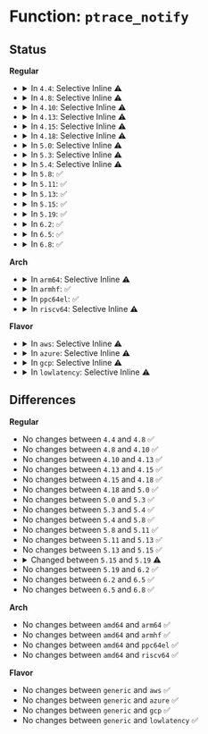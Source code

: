 # Function: <code>ptrace_notify</code>

## Status
<b>Regular</b>
<ul>
<li>
<details>
<summary>In <code>4.4</code>: Selective Inline ⚠️</summary>

```c
void ptrace_notify(int exit_code);
```

**Collision:** Unique Global

**Inline:** Selective

**Transformation:** False

**Instances:**

```
In kernel/signal.c (ffffffff810901b0)
Location: kernel/signal.c:1913
Inline: True
Direct callers:
  - arch/x86/entry/common.c:tracehook_report_syscall_exit
  - arch/x86/entry/common.c:syscall_trace_enter_phase2
  - kernel/fork.c:_do_fork
  - kernel/fork.c:_do_fork
  - kernel/exit.c:do_exit
  - kernel/signal.c:signal_setup_done
  - kernel/seccomp.c:seccomp_phase2
```
**Symbols:**

```
ffffffff810901b0-ffffffff81090236: ptrace_notify (STB_GLOBAL)
```
</details>
</li>
<li>
<details>
<summary>In <code>4.8</code>: Selective Inline ⚠️</summary>

```c
void ptrace_notify(int exit_code);
```

**Collision:** Unique Global

**Inline:** Selective

**Transformation:** False

**Instances:**

```
In kernel/signal.c (ffffffff81093220)
Location: kernel/signal.c:1913
Inline: True
Direct callers:
  - arch/x86/entry/common.c:syscall_trace_enter
  - arch/x86/entry/common.c:tracehook_report_syscall_exit
  - kernel/fork.c:_do_fork
  - kernel/fork.c:_do_fork
  - kernel/exit.c:do_exit
  - kernel/signal.c:signal_setup_done
  - kernel/seccomp.c:__seccomp_filter
```
**Symbols:**

```
ffffffff81093220-ffffffff810932a6: ptrace_notify (STB_GLOBAL)
```
</details>
</li>
<li>
<details>
<summary>In <code>4.10</code>: Selective Inline ⚠️</summary>

```c
void ptrace_notify(int exit_code);
```

**Collision:** Unique Global

**Inline:** Selective

**Transformation:** False

**Instances:**

```
In kernel/signal.c (ffffffff810981b0)
Location: kernel/signal.c:1919
Inline: True
Direct callers:
  - arch/x86/entry/common.c:syscall_trace_enter
  - arch/x86/entry/common.c:tracehook_report_syscall_exit
  - kernel/fork.c:_do_fork
  - kernel/fork.c:_do_fork
  - kernel/exit.c:do_exit
  - kernel/signal.c:signal_setup_done
  - kernel/seccomp.c:__seccomp_filter
```
**Symbols:**

```
ffffffff810981b0-ffffffff81098236: ptrace_notify (STB_GLOBAL)
```
</details>
</li>
<li>
<details>
<summary>In <code>4.13</code>: Selective Inline ⚠️</summary>

```c
void ptrace_notify(int exit_code);
```

**Collision:** Unique Global

**Inline:** Selective

**Transformation:** False

**Instances:**

```
In kernel/signal.c (ffffffff810954a0)
Location: kernel/signal.c:1941
Inline: True
Direct callers:
  - arch/x86/entry/common.c:syscall_trace_enter
  - arch/x86/entry/common.c:tracehook_report_syscall_exit
  - kernel/fork.c:_do_fork
  - kernel/fork.c:_do_fork
  - kernel/exit.c:do_exit
  - kernel/signal.c:signal_setup_done
  - kernel/seccomp.c:__seccomp_filter
```
**Symbols:**

```
ffffffff810954a0-ffffffff81095526: ptrace_notify (STB_GLOBAL)
```
</details>
</li>
<li>
<details>
<summary>In <code>4.15</code>: Selective Inline ⚠️</summary>

```c
void ptrace_notify(int exit_code);
```

**Collision:** Unique Global

**Inline:** Selective

**Transformation:** False

**Instances:**

```
In kernel/signal.c (ffffffff8109c340)
Location: kernel/signal.c:1942
Inline: True
Direct callers:
  - arch/x86/entry/common.c:syscall_trace_enter
  - arch/x86/entry/common.c:tracehook_report_syscall_exit
  - kernel/fork.c:_do_fork
  - kernel/fork.c:_do_fork
  - kernel/exit.c:do_exit
  - kernel/signal.c:signal_setup_done
  - kernel/seccomp.c:__seccomp_filter
```
**Symbols:**

```
ffffffff8109c340-ffffffff8109c3c6: ptrace_notify (STB_GLOBAL)
```
</details>
</li>
<li>
<details>
<summary>In <code>4.18</code>: Selective Inline ⚠️</summary>

```c
void ptrace_notify(int exit_code);
```

**Collision:** Unique Global

**Inline:** Selective

**Transformation:** False

**Instances:**

```
In kernel/signal.c (ffffffff810a0730)
Location: kernel/signal.c:2074
Inline: True
Direct callers:
  - arch/x86/entry/common.c:syscall_trace_enter
  - arch/x86/entry/common.c:tracehook_report_syscall_exit
  - kernel/fork.c:_do_fork
  - kernel/fork.c:_do_fork
  - kernel/exit.c:do_exit
  - kernel/signal.c:signal_setup_done
  - kernel/seccomp.c:__seccomp_filter
```
**Symbols:**

```
ffffffff810a0730-ffffffff810a07b6: ptrace_notify (STB_GLOBAL)
```
</details>
</li>
<li>
<details>
<summary>In <code>5.0</code>: Selective Inline ⚠️</summary>

```c
void ptrace_notify(int exit_code);
```

**Collision:** Unique Global

**Inline:** Selective

**Transformation:** False

**Instances:**

```
In kernel/signal.c (ffffffff810a8a40)
Location: kernel/signal.c:2164
Inline: True
Direct callers:
  - arch/x86/entry/common.c:syscall_slow_exit_work
  - arch/x86/entry/common.c:syscall_trace_enter
  - kernel/fork.c:_do_fork
  - kernel/fork.c:_do_fork
  - kernel/exit.c:do_exit
  - kernel/signal.c:signal_setup_done
  - kernel/seccomp.c:__seccomp_filter
```
**Symbols:**

```
ffffffff810a8a40-ffffffff810a8ac6: ptrace_notify (STB_GLOBAL)
```
</details>
</li>
<li>
<details>
<summary>In <code>5.3</code>: Selective Inline ⚠️</summary>

```c
void ptrace_notify(int exit_code);
```

**Collision:** Unique Global

**Inline:** Selective

**Transformation:** False

**Instances:**

```
In kernel/signal.c (ffffffff810ad290)
Location: kernel/signal.c:2266
Inline: True
Direct callers:
  - arch/x86/entry/common.c:syscall_slow_exit_work
  - arch/x86/entry/common.c:syscall_trace_enter
  - kernel/fork.c:_do_fork
  - kernel/fork.c:_do_fork
  - kernel/exit.c:do_exit
  - kernel/signal.c:signal_setup_done
  - kernel/seccomp.c:__seccomp_filter
```
**Symbols:**

```
ffffffff810ad290-ffffffff810ad308: ptrace_notify (STB_GLOBAL)
```
</details>
</li>
<li>
<details>
<summary>In <code>5.4</code>: Selective Inline ⚠️</summary>

```c
void ptrace_notify(int exit_code);
```

**Collision:** Unique Global

**Inline:** Selective

**Transformation:** False

**Instances:**

```
In kernel/signal.c (ffffffff810b38b0)
Location: kernel/signal.c:2271
Inline: True
Direct callers:
  - arch/x86/entry/common.c:syscall_slow_exit_work
  - arch/x86/entry/common.c:syscall_trace_enter
  - kernel/fork.c:_do_fork
  - kernel/fork.c:_do_fork
  - kernel/exit.c:do_exit
  - kernel/signal.c:signal_setup_done
  - kernel/seccomp.c:__seccomp_filter
```
**Symbols:**

```
ffffffff810b38b0-ffffffff810b3928: ptrace_notify (STB_GLOBAL)
```
</details>
</li>
<li>
<details>
<summary>In <code>5.8</code>: ✅</summary>

```c
void ptrace_notify(int exit_code);
```

**Collision:** Unique Global

**Inline:** No

**Transformation:** False

**Instances:**

```
In kernel/signal.c (ffffffff810bc2f0)
Location: kernel/signal.c:2271
Inline: False
Direct callers:
  - arch/x86/entry/common.c:__syscall_return_slowpath
  - arch/x86/entry/common.c:syscall_trace_enter
  - kernel/fork.c:_do_fork
  - kernel/fork.c:_do_fork
  - kernel/exit.c:do_exit
  - kernel/signal.c:signal_setup_done
  - kernel/seccomp.c:__seccomp_filter
  - fs/exec.c:exec_binprm
```
**Symbols:**

```
ffffffff810bc2f0-ffffffff810bc368: ptrace_notify (STB_GLOBAL)
```
</details>
</li>
<li>
<details>
<summary>In <code>5.11</code>: ✅</summary>

```c
void ptrace_notify(int exit_code);
```

**Collision:** Unique Global

**Inline:** No

**Transformation:** False

**Instances:**

```
In kernel/signal.c (ffffffff810b75e0)
Location: kernel/signal.c:2272
Inline: False
Direct callers:
  - kernel/fork.c:kernel_clone
  - kernel/fork.c:kernel_clone
  - kernel/exit.c:do_exit
  - kernel/signal.c:signal_setup_done
  - kernel/entry/common.c:syscall_exit_work
  - kernel/seccomp.c:__seccomp_filter
  - fs/exec.c:exec_binprm
```
**Symbols:**

```
ffffffff810b75e0-ffffffff810b7658: ptrace_notify (STB_GLOBAL)
```
</details>
</li>
<li>
<details>
<summary>In <code>5.13</code>: ✅</summary>

```c
void ptrace_notify(int exit_code);
```

**Collision:** Unique Global

**Inline:** No

**Transformation:** False

**Instances:**

```
In kernel/signal.c (ffffffff810b8be0)
Location: kernel/signal.c:2284
Inline: False
Direct callers:
  - kernel/fork.c:kernel_clone
  - kernel/fork.c:kernel_clone
  - kernel/exit.c:do_exit
  - kernel/signal.c:signal_setup_done
  - kernel/entry/common.c:syscall_exit_work
  - kernel/seccomp.c:__seccomp_filter
  - fs/exec.c:exec_binprm
```
**Symbols:**

```
ffffffff810b8be0-ffffffff810b8c58: ptrace_notify (STB_GLOBAL)
```
</details>
</li>
<li>
<details>
<summary>In <code>5.15</code>: ✅</summary>

```c
void ptrace_notify(int exit_code);
```

**Collision:** Unique Global

**Inline:** No

**Transformation:** False

**Instances:**

```
In kernel/signal.c (ffffffff810cb170)
Location: kernel/signal.c:2366
Inline: False
Direct callers:
  - kernel/fork.c:kernel_clone
  - kernel/fork.c:kernel_clone
  - kernel/exit.c:do_exit
  - kernel/signal.c:signal_setup_done
  - kernel/entry/common.c:syscall_exit_work
  - kernel/seccomp.c:__seccomp_filter
  - fs/exec.c:exec_binprm
```
**Symbols:**

```
ffffffff810cb170-ffffffff810cb1e8: ptrace_notify (STB_GLOBAL)
```
</details>
</li>
<li>
<details>
<summary>In <code>5.19</code>: ✅</summary>

```c
int ptrace_notify(int exit_code, long unsigned int message);
```

**Collision:** Unique Global

**Inline:** No

**Transformation:** False

**Instances:**

```
In kernel/signal.c (ffffffff810e4600)
Location: kernel/signal.c:2347
Inline: False
Direct callers:
  - kernel/fork.c:kernel_clone
  - kernel/fork.c:kernel_clone
  - kernel/exit.c:do_exit
  - kernel/signal.c:signal_setup_done
  - kernel/entry/common.c:syscall_exit_work
  - kernel/seccomp.c:__seccomp_filter
  - fs/exec.c:exec_binprm
```
**Symbols:**

```
ffffffff810e4600-ffffffff810e4689: ptrace_notify (STB_GLOBAL)
```
</details>
</li>
<li>
<details>
<summary>In <code>6.2</code>: ✅</summary>

```c
int ptrace_notify(int exit_code, long unsigned int message);
```

**Collision:** Unique Global

**Inline:** No

**Transformation:** False

**Instances:**

```
In kernel/signal.c (ffffffff81104c60)
Location: kernel/signal.c:2348
Inline: False
Direct callers:
  - kernel/fork.c:kernel_clone
  - kernel/fork.c:kernel_clone
  - kernel/exit.c:do_exit
  - kernel/signal.c:signal_setup_done
  - kernel/entry/common.c:syscall_exit_work
  - kernel/seccomp.c:__seccomp_filter
  - fs/exec.c:exec_binprm
```
**Symbols:**

```
ffffffff81104c60-ffffffff81104ce9: ptrace_notify (STB_GLOBAL)
```
</details>
</li>
<li>
<details>
<summary>In <code>6.5</code>: ✅</summary>

```c
int ptrace_notify(int exit_code, long unsigned int message);
```

**Collision:** Unique Global

**Inline:** No

**Transformation:** False

**Instances:**

```
In kernel/signal.c (ffffffff81110ee0)
Location: kernel/signal.c:2370
Inline: False
Direct callers:
  - kernel/fork.c:kernel_clone
  - kernel/fork.c:kernel_clone
  - kernel/exit.c:do_exit
  - kernel/signal.c:signal_setup_done
  - kernel/entry/common.c:syscall_exit_work
  - kernel/seccomp.c:__seccomp_filter
  - fs/exec.c:exec_binprm
```
**Symbols:**

```
ffffffff81110ee0-ffffffff81110f69: ptrace_notify (STB_GLOBAL)
```
</details>
</li>
<li>
<details>
<summary>In <code>6.8</code>: ✅</summary>

```c
int ptrace_notify(int exit_code, long unsigned int message);
```

**Collision:** Unique Global

**Inline:** No

**Transformation:** False

**Instances:**

```
In kernel/signal.c (ffffffff8111a850)
Location: kernel/signal.c:2384
Inline: False
Direct callers:
  - kernel/fork.c:kernel_clone
  - kernel/fork.c:kernel_clone
  - kernel/exit.c:do_exit
  - kernel/signal.c:signal_setup_done
  - kernel/entry/common.c:syscall_exit_work
  - kernel/entry/common.c:syscall_trace_enter
  - kernel/seccomp.c:__seccomp_filter
  - fs/exec.c:exec_binprm
```
**Symbols:**

```
ffffffff8111a850-ffffffff8111a8d9: ptrace_notify (STB_GLOBAL)
```
</details>
</li>
</ul>
<b>Arch</b>
<ul>
<li>
<details>
<summary>In <code>arm64</code>: Selective Inline ⚠️</summary>

```c
void ptrace_notify(int exit_code);
```

**Collision:** Unique Global

**Inline:** Selective

**Transformation:** False

**Instances:**

```
In kernel/signal.c (ffff80001010f7e8)
Location: kernel/signal.c:2271
Inline: True
Direct callers:
  - arch/arm64/kernel/ptrace.c:syscall_trace_exit
  - arch/arm64/kernel/ptrace.c:syscall_trace_enter
  - kernel/fork.c:_do_fork
  - kernel/fork.c:_do_fork
  - kernel/exit.c:do_exit
  - kernel/signal.c:signal_setup_done
  - kernel/seccomp.c:__seccomp_filter
```
**Symbols:**

```
ffff80001010f7e8-ffff80001010f8b0: ptrace_notify (STB_GLOBAL)
```
</details>
</li>
<li>
<details>
<summary>In <code>armhf</code>: ✅</summary>

```c
void ptrace_notify(int exit_code);
```

**Collision:** Unique Global

**Inline:** No

**Transformation:** False

**Instances:**

```
In kernel/signal.c (c036754c)
Location: kernel/signal.c:2271
Inline: False
Direct callers:
  - arch/arm/kernel/ptrace.c:syscall_trace_exit
  - arch/arm/kernel/ptrace.c:syscall_trace_enter
  - kernel/fork.c:_do_fork
  - kernel/fork.c:_do_fork
  - kernel/exit.c:do_exit
  - kernel/signal.c:signal_setup_done
  - kernel/seccomp.c:__seccomp_filter
  - fs/exec.c:__do_execve_file
```
**Symbols:**

```
c036754c-c03675f8: ptrace_notify (STB_GLOBAL)
```
</details>
</li>
<li>
<details>
<summary>In <code>ppc64el</code>: ✅</summary>

```c
void ptrace_notify(int exit_code);
```

**Collision:** Unique Global

**Inline:** No

**Transformation:** False

**Instances:**

```
In kernel/signal.c (c000000000156d30)
Location: kernel/signal.c:2271
Inline: False
Direct callers:
  - arch/powerpc/kernel/ptrace.c:do_syscall_trace_leave
  - arch/powerpc/kernel/ptrace.c:do_syscall_trace_enter
  - kernel/fork.c:_do_fork
  - kernel/fork.c:_do_fork
  - kernel/exit.c:do_exit
  - kernel/signal.c:signal_setup_done
  - kernel/seccomp.c:__seccomp_filter
```
**Symbols:**

```
c000000000156d30-c000000000156e10: ptrace_notify (STB_GLOBAL)
```
</details>
</li>
<li>
<details>
<summary>In <code>riscv64</code>: Selective Inline ⚠️</summary>

```c
void ptrace_notify(int exit_code);
```

**Collision:** Unique Global

**Inline:** Selective

**Transformation:** False

**Instances:**

```
In kernel/signal.c (ffffffe0000cfc1c)
Location: kernel/signal.c:2271
Inline: True
Direct callers:
  - arch/riscv/kernel/ptrace.c:do_syscall_trace_exit
  - arch/riscv/kernel/ptrace.c:do_syscall_trace_enter
  - kernel/fork.c:_do_fork
  - kernel/fork.c:_do_fork
  - kernel/exit.c:do_exit
  - kernel/signal.c:signal_setup_done
  - kernel/seccomp.c:__seccomp_filter
  - fs/exec.c:__do_execve_file
```
**Symbols:**

```
ffffffe0000cfc1c-ffffffe0000cfcbe: ptrace_notify (STB_GLOBAL)
```
</details>
</li>
</ul>
<b>Flavor</b>
<ul>
<li>
<details>
<summary>In <code>aws</code>: Selective Inline ⚠️</summary>

```c
void ptrace_notify(int exit_code);
```

**Collision:** Unique Global

**Inline:** Selective

**Transformation:** False

**Instances:**

```
In kernel/signal.c (ffffffff810adc20)
Location: kernel/signal.c:2271
Inline: True
Direct callers:
  - arch/x86/entry/common.c:syscall_slow_exit_work
  - arch/x86/entry/common.c:syscall_trace_enter
  - kernel/fork.c:_do_fork
  - kernel/fork.c:_do_fork
  - kernel/exit.c:do_exit
  - kernel/signal.c:signal_setup_done
  - kernel/seccomp.c:__seccomp_filter
```
**Symbols:**

```
ffffffff810adc20-ffffffff810adc98: ptrace_notify (STB_GLOBAL)
```
</details>
</li>
<li>
<details>
<summary>In <code>azure</code>: Selective Inline ⚠️</summary>

```c
void ptrace_notify(int exit_code);
```

**Collision:** Unique Global

**Inline:** Selective

**Transformation:** False

**Instances:**

```
In kernel/signal.c (ffffffff8109c590)
Location: kernel/signal.c:2271
Inline: True
Direct callers:
  - arch/x86/entry/common.c:syscall_slow_exit_work
  - arch/x86/entry/common.c:syscall_trace_enter
  - kernel/fork.c:_do_fork
  - kernel/fork.c:_do_fork
  - kernel/exit.c:do_exit
  - kernel/signal.c:signal_setup_done
  - kernel/seccomp.c:__seccomp_filter
```
**Symbols:**

```
ffffffff8109c590-ffffffff8109c602: ptrace_notify (STB_GLOBAL)
```
</details>
</li>
<li>
<details>
<summary>In <code>gcp</code>: Selective Inline ⚠️</summary>

```c
void ptrace_notify(int exit_code);
```

**Collision:** Unique Global

**Inline:** Selective

**Transformation:** False

**Instances:**

```
In kernel/signal.c (ffffffff810ad180)
Location: kernel/signal.c:2271
Inline: True
Direct callers:
  - arch/x86/entry/common.c:syscall_slow_exit_work
  - arch/x86/entry/common.c:syscall_trace_enter
  - kernel/fork.c:_do_fork
  - kernel/fork.c:_do_fork
  - kernel/exit.c:do_exit
  - kernel/signal.c:signal_setup_done
  - kernel/seccomp.c:__seccomp_filter
```
**Symbols:**

```
ffffffff810ad180-ffffffff810ad1f8: ptrace_notify (STB_GLOBAL)
```
</details>
</li>
<li>
<details>
<summary>In <code>lowlatency</code>: Selective Inline ⚠️</summary>

```c
void ptrace_notify(int exit_code);
```

**Collision:** Unique Global

**Inline:** Selective

**Transformation:** False

**Instances:**

```
In kernel/signal.c (ffffffff810b5340)
Location: kernel/signal.c:2271
Inline: True
Direct callers:
  - arch/x86/entry/common.c:syscall_slow_exit_work
  - arch/x86/entry/common.c:syscall_trace_enter
  - kernel/fork.c:_do_fork
  - kernel/fork.c:_do_fork
  - kernel/exit.c:do_exit
  - kernel/signal.c:signal_setup_done
  - kernel/seccomp.c:__seccomp_filter
```
**Symbols:**

```
ffffffff810b5340-ffffffff810b53af: ptrace_notify (STB_GLOBAL)
```
</details>
</li>
</ul>

## Differences
<b>Regular</b>
<ul>
<li>
No changes between <code>4.4</code> and <code>4.8</code> ✅
</li>
<li>
No changes between <code>4.8</code> and <code>4.10</code> ✅
</li>
<li>
No changes between <code>4.10</code> and <code>4.13</code> ✅
</li>
<li>
No changes between <code>4.13</code> and <code>4.15</code> ✅
</li>
<li>
No changes between <code>4.15</code> and <code>4.18</code> ✅
</li>
<li>
No changes between <code>4.18</code> and <code>5.0</code> ✅
</li>
<li>
No changes between <code>5.0</code> and <code>5.3</code> ✅
</li>
<li>
No changes between <code>5.3</code> and <code>5.4</code> ✅
</li>
<li>
No changes between <code>5.4</code> and <code>5.8</code> ✅
</li>
<li>
No changes between <code>5.8</code> and <code>5.11</code> ✅
</li>
<li>
No changes between <code>5.11</code> and <code>5.13</code> ✅
</li>
<li>
No changes between <code>5.13</code> and <code>5.15</code> ✅
</li>
<li>
<details>
<summary>Changed between <code>5.15</code> and <code>5.19</code> ⚠️</summary>
<ul>
<li>
<b>Param added. </b>
<code>long unsigned int message</code>
</li>
<li>
<b>Return type changed. </b>
<code>void</code> ➡️ <code>int</code>
</li>
</ul>
</details>
</li>
<li>
No changes between <code>5.19</code> and <code>6.2</code> ✅
</li>
<li>
No changes between <code>6.2</code> and <code>6.5</code> ✅
</li>
<li>
No changes between <code>6.5</code> and <code>6.8</code> ✅
</li>
</ul>
<b>Arch</b>
<ul>
<li>
No changes between <code>amd64</code> and <code>arm64</code> ✅
</li>
<li>
No changes between <code>amd64</code> and <code>armhf</code> ✅
</li>
<li>
No changes between <code>amd64</code> and <code>ppc64el</code> ✅
</li>
<li>
No changes between <code>amd64</code> and <code>riscv64</code> ✅
</li>
</ul>
<b>Flavor</b>
<ul>
<li>
No changes between <code>generic</code> and <code>aws</code> ✅
</li>
<li>
No changes between <code>generic</code> and <code>azure</code> ✅
</li>
<li>
No changes between <code>generic</code> and <code>gcp</code> ✅
</li>
<li>
No changes between <code>generic</code> and <code>lowlatency</code> ✅
</li>
</ul>
